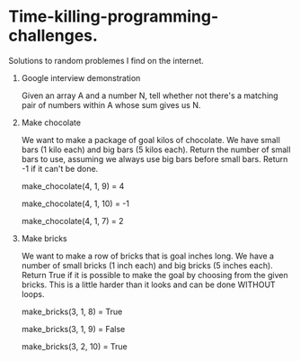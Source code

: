 # Time-killing-programming-challenges.

Solutions to random problemes I find on the internet. 

1. Google interview demonstration

   Given an array A and a number N, tell whether not there's a matching pair of numbers within A whose sum gives us N. 

2. Make chocolate

   We want to make a package of goal kilos of chocolate. We have small bars (1 kilo each) and big bars (5 kilos each).
   Return the number of small bars to use, assuming we always use big bars before small bars. Return -1 if it can't be done.
   
   make_chocolate(4, 1, 9) = 4
   
   make_chocolate(4, 1, 10) = -1
   
   make_chocolate(4, 1, 7) = 2
   
3. Make bricks

   We want to make a row of bricks that is goal inches long. We have a number of small bricks (1 inch each) and big bricks
   (5 inches each). Return True if it is possible to make the goal by choosing from the given bricks.
   This is a little harder than it looks and can be done WITHOUT loops. 
   
   make_bricks(3, 1, 8) = True
   
   make_bricks(3, 1, 9) = False
   
   make_bricks(3, 2, 10) = True
